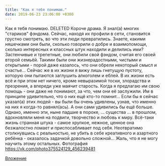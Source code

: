 ```yaml
---
title: "Как я тебя понимаю."
date: 2019-06-23 23:06:00 +0300
---
```


Как я тебя понимаю.
DELETED
Короче драма.
Я знал(а) многих "стариков" фэндома. Сейчас, находя их профили в сети, становится грустно смотреть, во что эти люди превратились.
Знаете, какими няшечками они были, сколько говорили о добре и взаимопомощи, сколько интересных и классных штук находили и делились ими? Застенчивые и трепетные, они любили свой фэндом, считая его своей второй семьёй. Такими были они жизнерадостными, чистыми и открытыми - порой даже казалось, что они обрели некоторый смысл и счастье...
Сейчас же в их жизни я вижу лишь гнетущую пустоту, которую они пытаются заглушить алкоголем и еблей. В их жизни есть всё и при этом нет ничего, кроме невыразимой тоски, злорадства и презрения, а впереди уже маячит старость. Когда я предлагаю им свою помощь - они даже не понимают, за что, чем они её заслужили. Им в принципе удивительно, что о них ещё кто-то помнит...
Если бы я сейчас указал(а) этих людей - вы были бы очень удивлены, узнав, что именно на них я когда-то равнял(ась). А они сами удивились бы ещё больше. Однако, именно эти, ныне падшие в пороке, ... существа ... в прошлом, вдохновляли меня на подвиги, творчество и любовь к миру.
Всё-таки жизнь странная штука - самое хрупкое, нежное, ценное она безжалостно ломает и приспосабливает под себя. Неотвратимо столкнувшись с реальностью, не убить в себе креативного и азартного ребёнка - оказалось задачкой довольно сложной... Жаль, что я не могу научить этому остальных.
Фотография
https://vk.com/photo375524129_456239481

[Вложение](https://vk.com/photo375524129_456239481)
